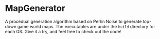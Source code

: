 # MapGenerator

A procedual generation algorithm based on Perlin Noise to generate top-down game world maps. The executables are under the `build` directory for each OS. Give it a try, and feel free to check out the code!
